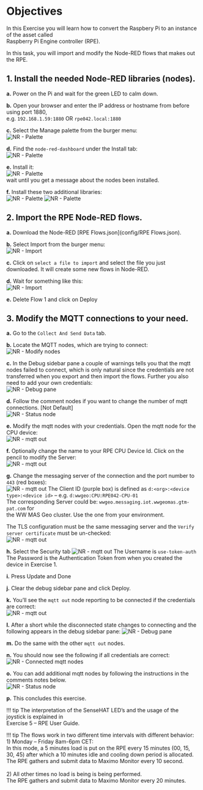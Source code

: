 # Objectives
In this Exercise you will learn how to convert the Raspbery Pi to an instance of the asset called</br>
Raspberry Pi Engine controller (RPE).

In this task, you will import and modify the Node-RED flows that makes out the RPE.

## 1. Install the needed Node-RED libraries (nodes).
**a.** Power on the Pi and wait for the green LED to calm down.

**b.** Open your browser and enter the IP address or hostname from before using port 1880,</br>
e.g. `192.168.1.59:1880` OR `rpe042.local:1880`

**c.** Select the Manage palette from the burger menu:</br>
![NR - Palette](img/convert_pi_01.png)

**d.** Find the `node-red-dashboard` under the Install tab:</br>
![NR - Palette](img/convert_pi_02.png)

**e.** Install it:</br>
![NR - Palette](img/convert_pi_03.png)</br>
wait until you get a message about the nodes been installed.</br>

**f.** Install these two additional libraries:</br>
![NR - Palette](img/convert_pi_04.png)
![NR - Palette](img/convert_pi_05.png)

## 2. Import the RPE Node-RED flows.
**a.** Download the Node-RED [RPE Flows.json](config/RPE Flows.json).</br>

**b.** Select Import from the burger menu:</br>
![NR - Import](img/convert_pi_06.png)

**c.** Click on `select a file to import` and select the file you just downloaded. It will create some new flows in Node-RED.

**d.** Wait for something like this:</br>
![NR - Import](img/convert_pi_07.png)
 
**e.** Delete Flow 1 and click on Deploy

## 3. Modify the MQTT connections to your need.
**a.** Go to the `Collect And Send Data` tab.

**b.** Locate the MQTT nodes, which are trying to connect:</br>
![NR - Modify nodes](img/convert_pi_08.png)

**c.** In the Debug sidebar pane a couple of warnings tells you that the mqtt nodes failed to connect, which is only natural since the credentials are not transferred when you export and then import the flows. Further you also need to add your own credentials:</br>
![NR - Debug pane](img/convert_pi_09.png)
 
**d.** Follow the comment nodes if you want to change the number of mqtt connections. [Not Default]</br>
![NR - Status node](img/convert_pi_10.png)

**e.** Modify the mqtt nodes with your credentials. Open the mqtt node for the CPU device:</br>
![NR - mqtt out](img/convert_pi_11.png)

**f.** Optionally change the name to your RPE CPU Device Id. Click on the pencil to modify the Server:</br>
![NR - mqtt out](img/convert_pi_12.png)

**g.** Change the messaging server of the connection and the port number to `443` (red boxes):</br>
![NR - mqtt out](img/convert_pi_13.png)
 The Client ID (purple box) is defined as `d:<org>:<device type>:<device id>` 
– e.g. `d:wwgeo:CPU:RPE042-CPU-01`</br>
The corresponding Server could be: `wwgeo.messaging.iot.wwgeomas.gtm-pat.com` for</br>
the WW MAS Geo cluster. Use the one from your environment.</br>

The TLS configuration must be the same messaging server and the `Verify server certificate` must be un-checked:</br>
![NR - mqtt out](img/convert_pi_14.png)


**h.** Select the Security tab
![NR - mqtt out](img/convert_pi_15.png)
The Username is `use-token-auth`</br>
The Password is the Authentication Token from when you created the device in Exercise 1.

**i.** Press Update and Done

**j.** Clear the debug sidebar pane and click Deploy.

**k.** You’ll see the `mqtt out` node reporting to be connected if the credentials are correct:</br>
![NR - mqtt out](img/convert_pi_16.png) 

**l.** After a short while the disconnected state changes to connecting and the following appears in the debug sidebar pane:
![NR - Debug pane](img/convert_pi_17.png)

**m.** Do the same with the other `mqtt out` nodes.

**n.** You should now see the following if all credentials are correct:</br>
![NR - Connected mqtt nodes](img/convert_pi_18.png)
 
**o.** You can add additional mqtt nodes by following the instructions in the comments notes below.</br>
![NR - Status node](img/convert_pi_10.png)
 
**p.** This concludes this exercise.


!!! tip
    The interpretation of the SenseHAT LED’s and the usage of the joystick is explained in</br>
    Exercise 5 – RPE User Guide.

!!! tip
    The flows work in two different time intervals with different behavior:</br>
    1) Monday – Friday 8am-6pm CET: </br>
       In this mode, a 5 minutes load is put on the RPE every 15 minutes (00, 15, 30, 45) after which a
       10 minutes idle and cooling down period is allocated. </br>
       The RPE gathers and submit data to Maximo Monitor every 10 second.</br>
    </br>
    2) All other times no load is being is being performed.</br>
       The RPE gathers and submit data to Maximo Monitor every 20 minutes.

